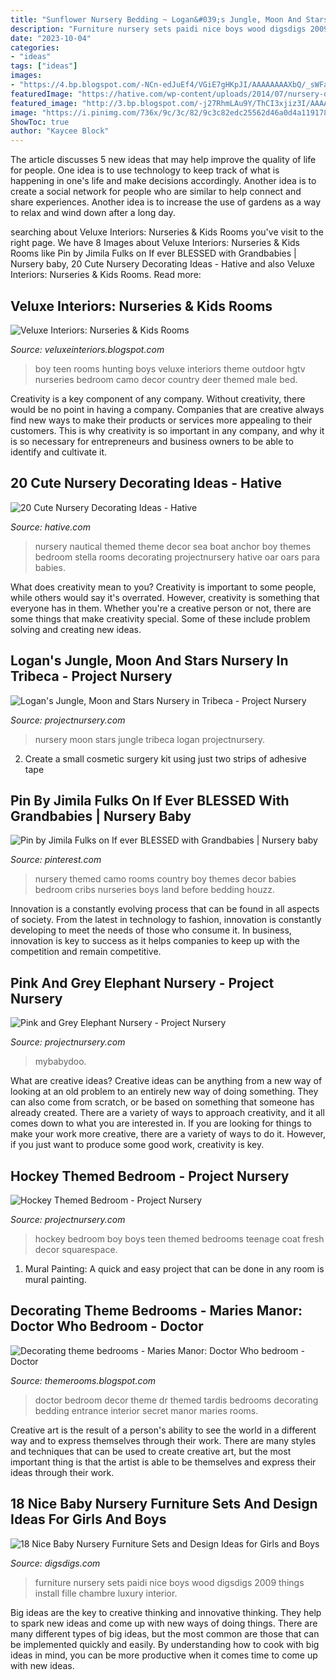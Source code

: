 ```yaml
---
title: "Sunflower Nursery Bedding ~ Logan&#039;s Jungle, Moon And Stars Nursery In Tribeca"
description: "Furniture nursery sets paidi nice boys wood digsdigs 2009 things install fille chambre luxury interior"
date: "2023-10-04"
categories:
- "ideas"
tags: ["ideas"]
images:
- "https://4.bp.blogspot.com/-NCn-edJuEf4/VGiE7gHKpJI/AAAAAAAAXbQ/_sWFajCXXNg/s1600/Doctor%2BWho%2Btheme%2Bbedroom%2Bdecorating%2Bideas-1a.jpg"
featuredImage: "https://hative.com/wp-content/uploads/2014/07/nursery-decorating-ideas/2-nautical-baby-girl-nursery.jpg"
featured_image: "http://3.bp.blogspot.com/-j27RhmLAu9Y/ThCI3xjiz3I/AAAAAAAAAFA/ciMtderqpNc/s1600/teenboyhgtv.JPG"
image: "https://i.pinimg.com/736x/9c/3c/82/9c3c82edc25562d46a0d4a11917893fc--themed-nursery-nursery-room.jpg"
ShowToc: true
author: "Kaycee Block"
---
```



The article discusses 5 new ideas that may help improve the quality of life for people. One idea is to use technology to keep track of what is happening in one's life and make decisions accordingly. Another idea is to create a social network for people who are similar to help connect and share experiences. Another idea is to increase the use of gardens as a way to relax and wind down after a long day.

	

		
searching about Veluxe Interiors: Nurseries &amp; Kids Rooms you've visit to the right page. We have 8 Images about Veluxe Interiors: Nurseries &amp; Kids Rooms like Pin by Jimila Fulks on If ever BLESSED with Grandbabies | Nursery baby, 20 Cute Nursery Decorating Ideas - Hative and also Veluxe Interiors: Nurseries &amp; Kids Rooms. Read more:
		
    
## Veluxe Interiors: Nurseries &amp; Kids Rooms

<img loading=lazy src="http://3.bp.blogspot.com/-j27RhmLAu9Y/ThCI3xjiz3I/AAAAAAAAAFA/ciMtderqpNc/s1600/teenboyhgtv.JPG" onerror="this.onerror=null;this.src='https://tse1.mm.bing.net/th?id=OIP.f9hC0OzwOSoQmmyz10ykCgAAAA&amp;pid=15.1';" alt="Veluxe Interiors: Nurseries &amp; Kids Rooms">

_Source: veluxeinteriors.blogspot.com_

>boy teen rooms hunting boys veluxe interiors theme outdoor hgtv nurseries bedroom camo decor country deer themed male bed. 

	

Creativity is a key component of any company. Without creativity, there would be no point in having a company. Companies that are creative always find new ways to make their products or services more appealing to their customers. This is why creativity is so important in any company, and why it is so necessary for entrepreneurs and business owners to be able to identify and cultivate it.

    
## 20 Cute Nursery Decorating Ideas - Hative

<img loading=lazy src="https://hative.com/wp-content/uploads/2014/07/nursery-decorating-ideas/2-nautical-baby-girl-nursery.jpg" onerror="this.onerror=null;this.src='https://tse4.mm.bing.net/th?id=OIP.ABX9g5kD0Vs9sHWxfxkPOAHaLH&amp;pid=15.1';" alt="20 Cute Nursery Decorating Ideas - Hative">

_Source: hative.com_

>nursery nautical themed theme decor sea boat anchor boy themes bedroom stella rooms decorating projectnursery hative oar oars para babies. 

	

What does creativity mean to you?
Creativity is important to some people, while others would say it's overrated. However, creativity is something that everyone has in them. Whether you're a creative person or not, there are some things that make creativity special. Some of these include problem solving and creating new ideas.

    
## Logan&#039;s Jungle, Moon And Stars Nursery In Tribeca - Project Nursery

<img loading=lazy src="https://projectnursery.com/wp-content/uploads/2014/09/113.jpg" onerror="this.onerror=null;this.src='https://tse2.mm.bing.net/th?id=OIP.kGj3z6wcK-L9QYExGkX7tgHaKW&amp;pid=15.1';" alt="Logan&#039;s Jungle, Moon and Stars Nursery in Tribeca - Project Nursery">

_Source: projectnursery.com_

>nursery moon stars jungle tribeca logan projectnursery. 

	

2. Create a small cosmetic surgery kit using just two strips of adhesive tape 

    
## Pin By Jimila Fulks On If Ever BLESSED With Grandbabies | Nursery Baby

<img loading=lazy src="https://i.pinimg.com/736x/9c/3c/82/9c3c82edc25562d46a0d4a11917893fc--themed-nursery-nursery-room.jpg" onerror="this.onerror=null;this.src='https://tse2.mm.bing.net/th?id=OIP.5Iq7IVsP_8PYz3c7xfqvUQHaJ4&amp;pid=15.1';" alt="Pin by Jimila Fulks on If ever BLESSED with Grandbabies | Nursery baby">

_Source: pinterest.com_

>nursery themed camo rooms country boy themes decor babies bedroom cribs nurseries boys land before bedding houzz. 

	

Innovation is a constantly evolving process that can be found in all aspects of society. From the latest in technology to fashion, innovation is constantly developing to meet the needs of those who consume it. In business, innovation is key to success as it helps companies to keep up with the competition and remain competitive.

    
## Pink And Grey Elephant Nursery - Project Nursery

<img loading=lazy src="https://projectnursery.com/wp-content/uploads/2015/05/11048647_10206713716546908_1478732162127514803_o.jpg" onerror="this.onerror=null;this.src='https://tse1.mm.bing.net/th?id=OIP.te9ePgoKaYHmwvaKCPR7dAHaDi&amp;pid=15.1';" alt="Pink and Grey Elephant Nursery - Project Nursery">

_Source: projectnursery.com_

>mybabydoo. 

	

What are creative ideas?
Creative ideas can be anything from a new way of looking at an old problem to an entirely new way of doing something. They can also come from scratch, or be based on something that someone has already created. There are a variety of ways to approach creativity, and it all comes down to what you are interested in. If you are looking for things to make your work more creative, there are a variety of ways to do it. However, if you just want to produce some good work, creativity is key.

    
## Hockey Themed Bedroom - Project Nursery

<img loading=lazy src="https://projectnursery.com/wp-content/uploads/2020/10/HouseofHockeyRoom24.jpg" onerror="this.onerror=null;this.src='https://tse3.mm.bing.net/th?id=OIP.AwOlgQUPbGlsT904YPfdfgHaJ4&amp;pid=15.1';" alt="Hockey Themed Bedroom - Project Nursery">

_Source: projectnursery.com_

>hockey bedroom boy boys teen themed bedrooms teenage coat fresh decor squarespace. 

	

1. Mural Painting: A quick and easy project that can be done in any room is mural painting.

    
## Decorating Theme Bedrooms - Maries Manor: Doctor Who Bedroom - Doctor

<img loading=lazy src="https://4.bp.blogspot.com/-NCn-edJuEf4/VGiE7gHKpJI/AAAAAAAAXbQ/_sWFajCXXNg/s1600/Doctor%2BWho%2Btheme%2Bbedroom%2Bdecorating%2Bideas-1a.jpg" onerror="this.onerror=null;this.src='https://tse3.mm.bing.net/th?id=OIP.-9Q5LZ3rhizuXyj4lOme7wHaFu&amp;pid=15.1';" alt="Decorating theme bedrooms - Maries Manor: Doctor Who bedroom - Doctor">

_Source: themerooms.blogspot.com_

>doctor bedroom decor theme dr themed tardis bedrooms decorating bedding entrance interior secret manor maries rooms. 

	

Creative art is the result of a person's ability to see the world in a different way and to express themselves through their work. There are many styles and techniques that can be used to create creative art, but the most important thing is that the artist is able to be themselves and express their ideas through their work.

    
## 18 Nice Baby Nursery Furniture Sets And Design Ideas For Girls And Boys

<img loading=lazy src="http://www.digsdigs.com/photos/white-and-wood-baby-nursery-furniture-sets-by-Paidi-28.jpg" onerror="this.onerror=null;this.src='https://tse1.mm.bing.net/th?id=OIP.LB7dbP5mPsaZHqKdWGE7gQHaKc&amp;pid=15.1';" alt="18 Nice Baby Nursery Furniture Sets and Design Ideas for Girls and Boys">

_Source: digsdigs.com_

>furniture nursery sets paidi nice boys wood digsdigs 2009 things install fille chambre luxury interior. 

	

Big ideas are the key to creative thinking and innovative thinking. They help to spark new ideas and come up with new ways of doing things. There are many different types of big ideas, but the most common are those that can be implemented quickly and easily. By understanding how to cook with big ideas in mind, you can be more productive when it comes time to come up with new ideas.

